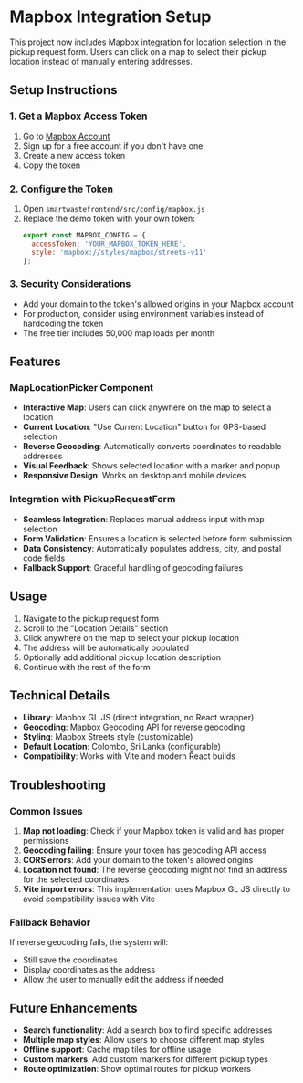 # Mapbox Integration Setup

This project now includes Mapbox integration for location selection in the pickup request form. Users can click on a map to select their pickup location instead of manually entering addresses.

## Setup Instructions

### 1. Get a Mapbox Access Token

1. Go to [Mapbox Account](https://account.mapbox.com/access-tokens/)
2. Sign up for a free account if you don't have one
3. Create a new access token
4. Copy the token

### 2. Configure the Token

1. Open `smartwastefrontend/src/config/mapbox.js`
2. Replace the demo token with your own token:
   ```javascript
   export const MAPBOX_CONFIG = {
     accessToken: 'YOUR_MAPBOX_TOKEN_HERE',
     style: 'mapbox://styles/mapbox/streets-v11'
   };
   ```

### 3. Security Considerations

- Add your domain to the token's allowed origins in your Mapbox account
- For production, consider using environment variables instead of hardcoding the token
- The free tier includes 50,000 map loads per month

## Features

### MapLocationPicker Component

- **Interactive Map**: Users can click anywhere on the map to select a location
- **Current Location**: "Use Current Location" button for GPS-based selection
- **Reverse Geocoding**: Automatically converts coordinates to readable addresses
- **Visual Feedback**: Shows selected location with a marker and popup
- **Responsive Design**: Works on desktop and mobile devices

### Integration with PickupRequestForm

- **Seamless Integration**: Replaces manual address input with map selection
- **Form Validation**: Ensures a location is selected before form submission
- **Data Consistency**: Automatically populates address, city, and postal code fields
- **Fallback Support**: Graceful handling of geocoding failures

## Usage

1. Navigate to the pickup request form
2. Scroll to the "Location Details" section
3. Click anywhere on the map to select your pickup location
4. The address will be automatically populated
5. Optionally add additional pickup location description
6. Continue with the rest of the form

## Technical Details

- **Library**: Mapbox GL JS (direct integration, no React wrapper)
- **Geocoding**: Mapbox Geocoding API for reverse geocoding
- **Styling**: Mapbox Streets style (customizable)
- **Default Location**: Colombo, Sri Lanka (configurable)
- **Compatibility**: Works with Vite and modern React builds

## Troubleshooting

### Common Issues

1. **Map not loading**: Check if your Mapbox token is valid and has proper permissions
2. **Geocoding failing**: Ensure your token has geocoding API access
3. **CORS errors**: Add your domain to the token's allowed origins
4. **Location not found**: The reverse geocoding might not find an address for the selected coordinates
5. **Vite import errors**: This implementation uses Mapbox GL JS directly to avoid compatibility issues with Vite

### Fallback Behavior

If reverse geocoding fails, the system will:
- Still save the coordinates
- Display coordinates as the address
- Allow the user to manually edit the address if needed

## Future Enhancements

- **Search functionality**: Add a search box to find specific addresses
- **Multiple map styles**: Allow users to choose different map styles
- **Offline support**: Cache map tiles for offline usage
- **Custom markers**: Add custom markers for different pickup types
- **Route optimization**: Show optimal routes for pickup workers
